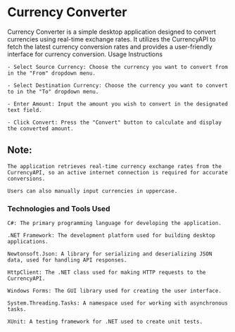 # Currency Converter

Currency Converter is a simple desktop application designed to convert currencies using real-time exchange rates. It utilizes the CurrencyAPI to fetch the latest currency conversion rates and provides a user-friendly interface for currency conversion.
Usage Instructions

    - Select Source Currency: Choose the currency you want to convert from in the "From" dropdown menu.

    - Select Destination Currency: Choose the currency you want to convert to in the "To" dropdown menu.

    - Enter Amount: Input the amount you wish to convert in the designated text field.

    - Click Convert: Press the "Convert" button to calculate and display the converted amount.

## Note:

    The application retrieves real-time currency exchange rates from the CurrencyAPI, so an active internet connection is required for accurate conversions.

    Users can also manually input currencies in uppercase.

### Technologies and Tools Used

    C#: The primary programming language for developing the application.

    .NET Framework: The development platform used for building desktop applications.

    Newtonsoft.Json: A library for serializing and deserializing JSON data, used for handling API responses.

    HttpClient: The .NET class used for making HTTP requests to the CurrencyAPI.

    Windows Forms: The GUI library used for creating the user interface.

    System.Threading.Tasks: A namespace used for working with asynchronous tasks.

    XUnit: A testing framework for .NET used to create unit tests.
    
